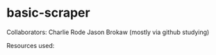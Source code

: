 basic-scraper
=============


Collaborators:
    Charlie Rode
    Jason Brokaw (mostly via github studying)

Resources used:


